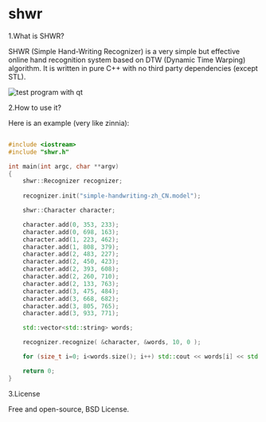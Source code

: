 # shwr

1.What is SHWR?

SHWR (Simple Hand-Writing Recognizer) is a very simple but effective online hand recognition system based on DTW (Dynamic Time Warping) algorithm. It is written in pure C++ with no third party dependencies (except STL).

![test program with qt](https://a.fsdn.com/con/app/proj/shwr/screenshots/shwr_qt_sample_01.png)


2.How to use it?

Here is an example (very like zinnia):

``` c++

#include <iostream>
#include "shwr.h"

int main(int argc, char **argv)
{
    shwr::Recognizer recognizer;
	
    recognizer.init("simple-handwriting-zh_CN.model");

    shwr::Character character;

    character.add(0, 353, 233);
    character.add(0, 698, 163);
    character.add(1, 223, 462);
    character.add(1, 808, 379);
    character.add(2, 483, 227);
    character.add(2, 450, 423);
    character.add(2, 393, 608);
    character.add(2, 260, 710);
    character.add(2, 133, 763);
    character.add(3, 475, 484);
    character.add(3, 668, 682);
    character.add(3, 805, 765);
    character.add(3, 933, 771);

    std::vector<std::string> words;

    recognizer.recognize( &character, &words, 10, 0 );

    for (size_t i=0; i<words.size(); i++) std::cout << words[i] << std::endl;

    return 0;
}

```


3.License

Free and open-source, BSD License.


